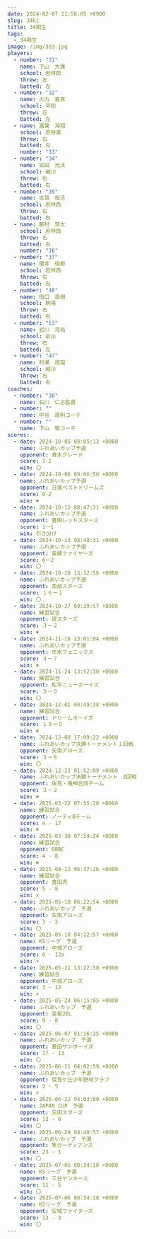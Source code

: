 ```yaml
---
date: 2024-02-07 11:58:05 +0900
slug: 34ki
title: 34期生
tags:
  - 34期生
image: /img/383.jpg
players:
  - number: "31"
    name: 下山　大護
    school: 若林西
    threw: 左
    batted: 左
  - number: "32"
    name: 大内　蒼真
    school: 平和
    threw: 左
    batted: 左
  - name: 冨異　海翔
    school: 若林東
    threw: 右
    batted: 右
    number: "33"
  - number: "34"
    name: 安田　光汰
    school: 細川
    threw: 右
    batted: 右
  - number: "35"
    name: 古賀　桜丞
    school: 若林西
    threw: 右
    batted: 右
  - name: 藤村　悠太
    school: 若林西
    threw: 右
    batted: 右
    number: "36"
  - number: "37"
    name: 櫻井　瑛都
    school: 若林西
    threw: 右
    batted: 右
  - number: "48"
    name: 田口　直樹
    school: 駒場
    threw: 右
    batted: 右
  - number: "53"
    name: 岩川　亮祐
    school: 前山
    threw: 右
    batted: 左
  - number: "47"
    name: 村瀬　成瑠
    school: 細川
    threw: 右
    batted: 右
coaches:
  - number: "30"
    name: 石川　仁志監督
  - number: ""
    name: 中谷　政則コーチ
  - number: ""
    name: 下山　徹コーチ
scores:
  - date: 2024-10-05 09:05:13 +0000
    name: ふれあいカップ予選
    opponent: 青木グレード
    score: 1-2
    win: 〇
  - date: 2024-10-06 09:06:50 +0000
    name: ふれあいカップ予選
    opponent: 日進ベストドリームズ
    score: 0-2
    win: ✖
  - date: 2024-10-12 08:47:31 +0000
    name: ふれあいカップ予選
    opponent: 豊田レッドスターズ
    score: 1ー1
    win: 引き分け
  - date: 2024-10-13 08:48:31 +0000
    name: ふれあいカップ予選
    opponent: 東郷ファイヤーズ
    score: 6ー2
    win: 〇
  - date: 2024-10-20 13:32:56 +0000
    name: ふれあいカップ予選
    opponent: 南部スターズ
    score: １６ー１
    win: 〇
  - date: 2024-10-27 09:39:57 +0000
    name: 練習試合
    opponent: 堤スターズ
    score: ３ー２
    win: ✖
  - date: 2024-11-16 13:01:04 +0000
    name: ふれあいカップ予選
    opponent: 市木フェニックス
    score: ４ー７
    win: ✖
  - date: 2024-11-24 13:52:30 +0000
    name: 練習試合
    opponent: 松平ニューボーイズ
    score: ３ー０
    win: 〇
  - date: 2024-12-01 09:49:38 +0000
    name: 練習試合
    opponent: ドリームボーイズ
    score: １８ー０
    win: ✖
  - date: 2024-12-08 17:09:22 +0900
    name: ふれあいカップ決勝トーナメント１回戦
    opponent: 矢南アローズ
    score: ３ー８
    win: 〇
  - date: 2024-12-21 01:52:09 +0000
    name: ふれあいカップ決勝トーナメント　2回戦
    opponent: 保見・竜神合同チーム
    score: ３ー２
    win: ✖
  - date: 2025-03-22 07:55:28 +0000
    name: 練習試合
    opponent: ノーティBチーム
    score: 4 - 17
    win: ✖
  - date: 2025-03-30 07:54:24 +0000
    name: 練習試合
    opponent: OBBC
    score: 4 - 8
    win: ✖
  - date: 2025-04-12 06:37:26 +0000
    name: 練習試合
    opponent: 豊田虎
    score: 5 - 8
    win: ×
  - date: 2025-05-10 06:22:54 +0000
    name: ふれあいカップ　予選
    opponent: 矢南アローズ
    score: 3 - 2
    win: 〇
  - date: 2025-05-18 04:22:57 +0000
    name: KSリーグ　予選
    opponent: 中畑アローズ
    score: 6 - 12x
    win: ×
  - date: 2025-05-21 13:22:58 +0900
    name: 練習試合
    opponent: 中畑アローズ
    score: 3 - 12
    win: ×
  - date: 2025-05-24 06:15:05 +0000
    name: ふれあいカップ　予選
    opponent: 高嶺JEL
    score: 9 - 8
    win: 〇
  - date: 2025-06-07 01:16:25 +0000
    name: ふれあいカップ　予選
    opponent: 豊田サンボーイズ
    score: 17 - 13
    win: 〇
  - date: 2025-06-21 04:02:59 +0000
    name: ふれあいカップ　予選
    opponent: 保見ケ丘少年野球クラブ
    score: 2 - 5
    win: ×
  - date: 2025-06-22 04:03:00 +0000
    name: JAPAN CUP　予選
    opponent: 矢田スターズ
    score: 13 - 6
    win: 〇
  - date: 2025-06-29 04:40:57 +0000
    name: ふれあいカップ　予選
    opponent: 隼ガーディアンズ
    score: 23 - 1
    win: 〇
  - date: 2025-07-05 00:34:18 +0000
    name: KSリーグ　予選
    opponent: 三谷ヤンキース
    score: 11 - 5
    win: 〇
  - date: 2025-07-06 00:34:18 +0000
    name: KSリーグ　予選
    opponent: 安城ファイターズ
    score: 13 - 3
    win: 〇
---
```

